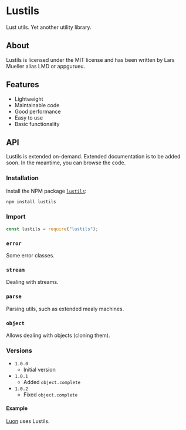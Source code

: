 # Lustils

Lust utils. Yet another utility library.

## About

Lustils is licensed under the MIT license and has been written by Lars Mueller alias LMD or appgurueu.

## Features

* Lightweight
* Maintainable code
* Good performance
* Easy to use
* Basic functionality

## API

Lustils is extended on-demand. Extended documentation is to be added soon. In the meantime, you can browse the code.

### Installation

Install the NPM package [`lustils`](https://npmjs.com/package/lustils):
```bash
npm install lustils
```

### Import

```javascript
const lustils = require("lustils");
```

### `error`

Some error classes.

### `stream`

Dealing with streams.

### `parse`

Parsing utils, such as extended mealy machines.

### `object`

Allows dealing with objects (cloning them).

### Versions

* `1.0.0`
  * Initial version
* `1.0.1`
  * Added `object.complete`
* `1.0.2`
  * Fixed `object.complete`

#### Example

[Luon](https://github.com/appgurueu/luon) uses Lustils.